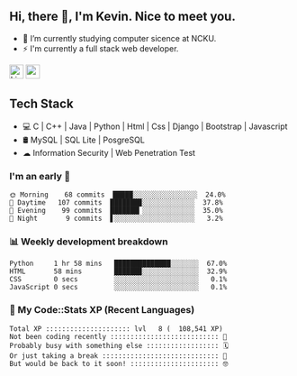 ## Hi, there 👋, I'm Kevin. Nice to meet you.

- 🌱 I’m currently studying computer sicence at NCKU.
- ⚡ I'm currently a full stack web developer.

<a href="https://www.linkedin.com/in/kevin12686/"><img alt="LinkedIn" src="https://img.shields.io/badge/linkedin%20-%230077B5.svg?&style=for-the-badge&logo=linkedin&logoColor=white" height=25></a>
<a href="https://www.instagram.com/kevin12686/"><img src="https://img.shields.io/badge/instagram-3f729b?&style=for-the-badge&logo=instagram&logoColor=white" height=25></a>

## Tech Stack

* 💻 C | C++ | Java | Python | Html | Css | Django | Bootstrap | Javascript
* 🛢️ MySQL | SQL Lite | PosgreSQL
* ☁ Information Security | Web Penetration Test

### I'm an early 🐤

<!-- early_bird start -->

```text
🌞 Morning    68 commits  █████░░░░░░░░░░░░░░░░  24.0%
🌆 Daytime   107 commits  ███████▉░░░░░░░░░░░░░  37.8%
🌃 Evening    99 commits  ███████▎░░░░░░░░░░░░░  35.0%
🌙 Night       9 commits  ▋░░░░░░░░░░░░░░░░░░░░   3.2%
```

<!-- early_bird end -->

### 📊 Weekly development breakdown

<!-- code_time start -->

```text
Python     1 hr 58 mins   ██████████████░░░░░░░  67.0%
HTML       58 mins        ██████▉░░░░░░░░░░░░░░  32.9%
CSS        0 secs         ░░░░░░░░░░░░░░░░░░░░░   0.1%
JavaScript 0 secs         ░░░░░░░░░░░░░░░░░░░░░   0.1%
```

<!-- code_time end -->

### 🧰 My Code::Stats XP (Recent Languages)

<!-- codestats start -->

```text
Total XP ::::::::::::::::::::: lvl   8 (  108,541 XP) 
Not been coding recently ::::::::::::::::::::::::::: 🙈
Probably busy with something else :::::::::::::::::: 🗓
Or just taking a break ::::::::::::::::::::::::::::: 🌴
But would be back to it soon! :::::::::::::::::::::: 🤓
```

<!-- codestats end -->
